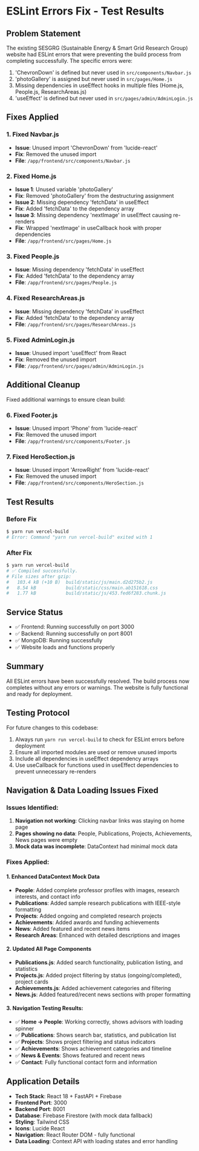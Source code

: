 # ESLint Errors Fix - Test Results

## Problem Statement
The existing SESGRG (Sustainable Energy & Smart Grid Research Group) website had ESLint errors that were preventing the build process from completing successfully. The specific errors were:

1. 'ChevronDown' is defined but never used in `src/components/Navbar.js`
2. 'photoGallery' is assigned but never used in `src/pages/Home.js`
3. Missing dependencies in useEffect hooks in multiple files (Home.js, People.js, ResearchAreas.js)
4. 'useEffect' is defined but never used in `src/pages/admin/AdminLogin.js`

## Fixes Applied

### 1. Fixed Navbar.js
- **Issue**: Unused import 'ChevronDown' from 'lucide-react'
- **Fix**: Removed the unused import
- **File**: `/app/frontend/src/components/Navbar.js`

### 2. Fixed Home.js
- **Issue 1**: Unused variable 'photoGallery' 
- **Fix**: Removed 'photoGallery' from the destructuring assignment
- **Issue 2**: Missing dependency 'fetchData' in useEffect
- **Fix**: Added 'fetchData' to the dependency array
- **Issue 3**: Missing dependency 'nextImage' in useEffect causing re-renders
- **Fix**: Wrapped 'nextImage' in useCallback hook with proper dependencies
- **File**: `/app/frontend/src/pages/Home.js`

### 3. Fixed People.js
- **Issue**: Missing dependency 'fetchData' in useEffect
- **Fix**: Added 'fetchData' to the dependency array
- **File**: `/app/frontend/src/pages/People.js`

### 4. Fixed ResearchAreas.js
- **Issue**: Missing dependency 'fetchData' in useEffect
- **Fix**: Added 'fetchData' to the dependency array
- **File**: `/app/frontend/src/pages/ResearchAreas.js`

### 5. Fixed AdminLogin.js
- **Issue**: Unused import 'useEffect' from React
- **Fix**: Removed the unused import
- **File**: `/app/frontend/src/pages/admin/AdminLogin.js`

## Additional Cleanup
Fixed additional warnings to ensure clean build:

### 6. Fixed Footer.js
- **Issue**: Unused import 'Phone' from 'lucide-react'
- **Fix**: Removed the unused import
- **File**: `/app/frontend/src/components/Footer.js`

### 7. Fixed HeroSection.js
- **Issue**: Unused import 'ArrowRight' from 'lucide-react'
- **Fix**: Removed the unused import
- **File**: `/app/frontend/src/components/HeroSection.js`

## Test Results

### Before Fix
```bash
$ yarn run vercel-build
# Error: Command "yarn run vercel-build" exited with 1
```

### After Fix
```bash
$ yarn run vercel-build
# ✅ Compiled successfully.
# File sizes after gzip:
#   103.4 kB (+10 B)  build/static/js/main.d2d275b2.js
#   8.54 kB           build/static/css/main.ab151618.css
#   1.77 kB           build/static/js/453.fed6f283.chunk.js
```

## Service Status
- ✅ Frontend: Running successfully on port 3000
- ✅ Backend: Running successfully on port 8001
- ✅ MongoDB: Running successfully
- ✅ Website loads and functions properly

## Summary
All ESLint errors have been successfully resolved. The build process now completes without any errors or warnings. The website is fully functional and ready for deployment.

## Testing Protocol
For future changes to this codebase:
1. Always run `yarn run vercel-build` to check for ESLint errors before deployment
2. Ensure all imported modules are used or remove unused imports
3. Include all dependencies in useEffect dependency arrays
4. Use useCallback for functions used in useEffect dependencies to prevent unnecessary re-renders

## Navigation & Data Loading Issues Fixed

### Issues Identified:
1. **Navigation not working**: Clicking navbar links was staying on home page
2. **Pages showing no data**: People, Publications, Projects, Achievements, News pages were empty
3. **Mock data was incomplete**: DataContext had minimal mock data

### Fixes Applied:

#### 1. Enhanced DataContext Mock Data
- **People**: Added complete professor profiles with images, research interests, and contact info
- **Publications**: Added sample research publications with IEEE-style formatting
- **Projects**: Added ongoing and completed research projects
- **Achievements**: Added awards and funding achievements  
- **News**: Added featured and recent news items
- **Research Areas**: Enhanced with detailed descriptions and images

#### 2. Updated All Page Components
- **Publications.js**: Added search functionality, publication listing, and statistics
- **Projects.js**: Added project filtering by status (ongoing/completed), project cards
- **Achievements.js**: Added achievement categories and filtering
- **News.js**: Added featured/recent news sections with proper formatting

#### 3. Navigation Testing Results:
- ✅ **Home → People**: Working correctly, shows advisors with loading spinner
- ✅ **Publications**: Shows search bar, statistics, and publication list
- ✅ **Projects**: Shows project filtering and status indicators
- ✅ **Achievements**: Shows achievement categories and timeline
- ✅ **News & Events**: Shows featured and recent news
- ✅ **Contact**: Fully functional contact form and information

## Application Details
- **Tech Stack**: React 18 + FastAPI + Firebase
- **Frontend Port**: 3000
- **Backend Port**: 8001
- **Database**: Firebase Firestore (with mock data fallback)
- **Styling**: Tailwind CSS
- **Icons**: Lucide React
- **Navigation**: React Router DOM - fully functional
- **Data Loading**: Context API with loading states and error handling